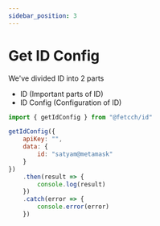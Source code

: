```yaml
---
sidebar_position: 3
---
```


# Get ID Config

We've divided ID into 2 parts

- ID (Important parts of ID)
- ID Config (Configuration of ID)

```js
import { getIdConfig } from "@fetcch/id"

getIdConfig({
    apiKey: "",
    data: {
        id: "satyam@metamask"
    }
})
    .then(result => {
        console.log(result)
    })
    .catch(error => {
        console.error(error)
    })
```
